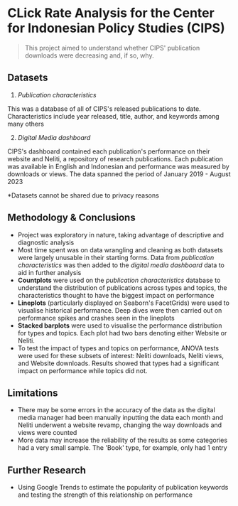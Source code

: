 # CLick Rate Analysis for the Center for Indonesian Policy Studies (CIPS)
> This project aimed to understand whether CIPS' publication downloads were decreasing and, if so, why.

## Datasets
1. *Publication characteristics*

This was a database of all of CIPS's released publications to date. Characteristics include year released, title, author, and keywords among many others

2. *Digital Media dashboard*

CIPS's dashboard contained each publication's performance on their website and Neliti, a repository of research publications. Each publication was available in English and Indonesian and performance was measured by downloads or views. The data spanned the period of January 2019 - August 2023

*Datasets cannot be shared due to privacy reasons

## Methodology & Conclusions
- Project was exploratory in nature, taking advantage of descriptive and diagnostic analysis
- Most time spent was on data wrangling and cleaning as both datasets were largely unusable in their starting forms. Data from *publication characteristics* was then added to the *digital media dashboard* data to aid in further analysis
- **Countplots** were used on the *publication characteristics* database to understand the distribution of publications across types and topics, the characteristics thought to have the biggest impact on performance
- **Lineplots** (particularly displayed on Seaborn's FacetGrids) were used to visualise historical performance. Deep dives were then carried out on performance spikes and crashes seen in the lineplots
- **Stacked barplots** were used to visualise the performance distribution for types and topics. Each plot had two bars denoting either Website or Neliti.
- To test the impact of types and topics on performance, ANOVA tests were used for these subsets of interest: Neliti downloads, Neliti views, and Website downloads. Results showed that types had a significant impact on performance while topics did not.

## Limitations
- There may be some errors in the accuracy of the data as the digital media manager had been manually inputting the data each month and Neliti underwent a website revamp, changing the way downloads and views were counted
- More data may increase the reliability of the results as some categories had a very small sample. The 'Book' type, for example, only had 1 entry

## Further Research
- Using Google Trends to estimate the popularity of publication keywords and testing the strength of this relationship on performance
